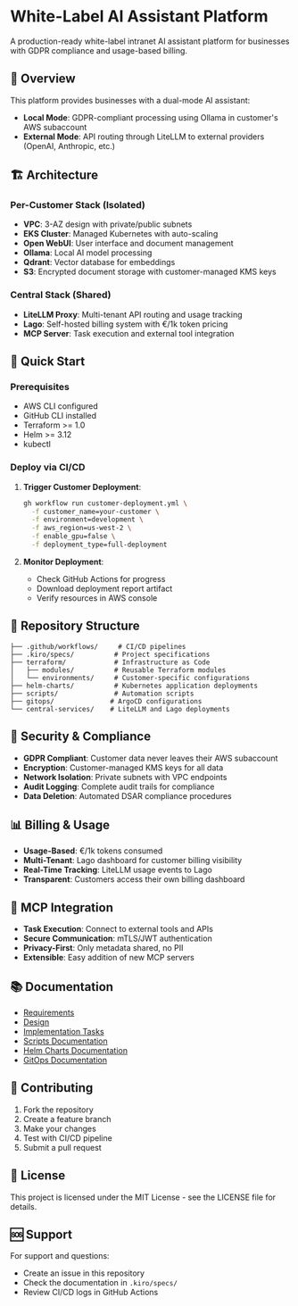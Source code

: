 # White-Label AI Assistant Platform

A production-ready white-label intranet AI assistant platform for businesses with GDPR compliance and usage-based billing.

## 🎯 Overview

This platform provides businesses with a dual-mode AI assistant:
- **Local Mode**: GDPR-compliant processing using Ollama in customer's AWS subaccount
- **External Mode**: API routing through LiteLLM to external providers (OpenAI, Anthropic, etc.)

## 🏗️ Architecture

### Per-Customer Stack (Isolated)
- **VPC**: 3-AZ design with private/public subnets
- **EKS Cluster**: Managed Kubernetes with auto-scaling
- **Open WebUI**: User interface and document management
- **Ollama**: Local AI model processing
- **Qdrant**: Vector database for embeddings
- **S3**: Encrypted document storage with customer-managed KMS keys

### Central Stack (Shared)
- **LiteLLM Proxy**: Multi-tenant API routing and usage tracking
- **Lago**: Self-hosted billing system with €/1k token pricing
- **MCP Server**: Task execution and external tool integration

## 🚀 Quick Start

### Prerequisites
- AWS CLI configured
- GitHub CLI installed
- Terraform >= 1.0
- Helm >= 3.12
- kubectl

### Deploy via CI/CD

1. **Trigger Customer Deployment**:
   ```bash
   gh workflow run customer-deployment.yml \
     -f customer_name=your-customer \
     -f environment=development \
     -f aws_region=us-west-2 \
     -f enable_gpu=false \
     -f deployment_type=full-deployment
   ```

2. **Monitor Deployment**:
   - Check GitHub Actions for progress
   - Download deployment report artifact
   - Verify resources in AWS console

## 📁 Repository Structure

```
├── .github/workflows/     # CI/CD pipelines
├── .kiro/specs/          # Project specifications
├── terraform/            # Infrastructure as Code
│   ├── modules/          # Reusable Terraform modules
│   └── environments/     # Customer-specific configurations
├── helm-charts/          # Kubernetes application deployments
├── scripts/              # Automation scripts
├── gitops/              # ArgoCD configurations
└── central-services/    # LiteLLM and Lago deployments
```

## 🔐 Security & Compliance

- **GDPR Compliant**: Customer data never leaves their AWS subaccount
- **Encryption**: Customer-managed KMS keys for all data
- **Network Isolation**: Private subnets with VPC endpoints
- **Audit Logging**: Complete audit trails for compliance
- **Data Deletion**: Automated DSAR compliance procedures

## 📊 Billing & Usage

- **Usage-Based**: €/1k tokens consumed
- **Multi-Tenant**: Lago dashboard for customer billing visibility
- **Real-Time Tracking**: LiteLLM usage events to Lago
- **Transparent**: Customers access their own billing dashboard

## 🔧 MCP Integration

- **Task Execution**: Connect to external tools and APIs
- **Secure Communication**: mTLS/JWT authentication
- **Privacy-First**: Only metadata shared, no PII
- **Extensible**: Easy addition of new MCP servers

## 📚 Documentation

- [Requirements](/.kiro/specs/white-label-ai-assistant/requirements.md)
- [Design](/.kiro/specs/white-label-ai-assistant/design.md)
- [Implementation Tasks](/.kiro/specs/white-label-ai-assistant/tasks.md)
- [Scripts Documentation](/scripts/README.md)
- [Helm Charts Documentation](/helm-charts/README.md)
- [GitOps Documentation](/gitops/README.md)

## 🤝 Contributing

1. Fork the repository
2. Create a feature branch
3. Make your changes
4. Test with CI/CD pipeline
5. Submit a pull request

## 📄 License

This project is licensed under the MIT License - see the LICENSE file for details.

## 🆘 Support

For support and questions:
- Create an issue in this repository
- Check the documentation in `.kiro/specs/`
- Review CI/CD logs in GitHub Actions